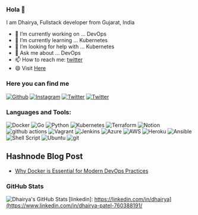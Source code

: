 ### Hola 👋

<!-- **dhairya137/dhairya137** is a ✨ _special_ ✨ repository because its `README.md` (this file) appears on your GitHub profile. -->

I am Dhairya, Fullstack developer from Gujarat, India

- 🔭 I’m currently working on ... DevOps
- 🌱 I’m currently learning ... Kubernetes
- 🤔 I’m looking for help with ... Kubernetes
- 💬 Ask me about ... DevOps
- 📫 How to reach me: [twitter]
- 😄 Visit <a href="https://dhairyapatel.in" target="_blank"> Here </a>

### Here you can find me

<p>
<a href="https://github.com/dhairya137" target="_blank"><img alt="Github" src="https://img.shields.io/badge/GitHub-%2312100E.svg?&style=for-the-badge&logo=Github&logoColor=white" /></a> 
<a href="https://www.instagram.com/dhairya137/" target="_blank"><img alt="Instagram" src="https://img.shields.io/badge/instagram-%2312100E.svg?&style=for-the-badge&logo=instagram&logoColor=white&color=orange" /></a> 
<a href="https://www.twitter.com/dp137" target="_blank"><img alt="Twitter" src="https://img.shields.io/badge/twitter-%2312100E.svg?&style=for-the-badge&logo=twitter&logoColor=white&color=blue" /></a>
 <a href="https://www.linkedin.com/in/patel-dhairya-760388191" target="_blank"><img alt="Twitter" src="https://img.shields.io/badge/linkedin-%230077B5.svg?style=for-the-badge&logo=linkedin&logoColor=white" /></a>

</p>

### Languages and Tools:

<p>
  <img alt="Docker" src="https://img.shields.io/badge/docker-%230db7ed.svg?style=for-the-badge&logo=docker&logoColor=white" />
  <img alt="Go" src="https://img.shields.io/badge/go-%2300ADD8.svg?style=for-the-badge&logo=go&logoColor=white" />
  <img alt="Python" src="https://img.shields.io/badge/python-3670A0?style=for-the-badge&logo=python&logoColor=ffdd54" />
  <img alt="Kubernetes" src="https://img.shields.io/badge/kubernetes-%23326ce5.svg?style=for-the-badge&logo=kubernetes&logoColor=white" />
  <img alt="Terraform" src="https://img.shields.io/badge/terraform-%235835CC.svg?style=for-the-badge&logo=terraform&logoColor=white" />
  <img alt="Notion" src="https://img.shields.io/badge/Notion-%23000000.svg?style=for-the-badge&logo=notion&logoColor=white" />
  <img alt="github actions" src="https://img.shields.io/badge/-Github_Actions-2088FF?style=for-the-badge&logo=github-actions&logoColor=white" />
  <img alt="Vagrant" src="https://img.shields.io/badge/vagrant-%231563FF.svg?style=for-the-badge&logo=vagrant&logoColor=white" />
  <img alt="Jenkins" src="https://img.shields.io/badge/jenkins-%232C5263.svg?style=for-the-badge&logo=jenkins&logoColor=white" />
  <img alt="Azure" src="https://img.shields.io/badge/azure-%230072C6.svg?style=for-the-badge&logo=microsoftazure&logoColor=white" />
  <img alt="AWS" src="https://img.shields.io/badge/AWS-%23FF9900.svg?style=for-the-badge&logo=amazon-aws&logoColor=white" />
  <img alt="Heroku" src="https://img.shields.io/badge/-Heroku-430098?style=for-the-badge&logo=heroku&logoColor=white" />
  <img alt="Ansible" src="https://img.shields.io/badge/ansible-%231A1918.svg?style=for-the-badge&logo=ansible&logoColor=white" />
  <img alt="Shell Script" src="https://img.shields.io/badge/shell_script-%23121011.svg?style=for-the-badge&logo=gnu-bash&logoColor=white" />
  <img alt="Ubuntu" src="https://img.shields.io/badge/Ubuntu-E95420?style=for-the-badge&logo=ubuntu&logoColor=white" />
  <img alt="git" src="https://img.shields.io/badge/-Git-F05032?style=for-the-badge&logo=git&logoColor=white" />
</p>


## Hashnode Blog Post
<!-- HASHNODE:START -->
- [Why Docker is Essential for Modern DevOps Practices](https://blog.dhairyapatel.in/why-docker-is-essential-for-modern-devops-practices)
<!-- HASHNODE:END -->

### GitHub Stats

<img align="left" alt="Dhairya's GitHub Stats" src="https://github-readme-stats.vercel.app/api?username=dhairya137&show_icons=true&theme=light&line_height=27" />

[website]: https://dhairya.xyz
[twitter]: https://twitter.com/dp_137
[instagram]: https://instagram.com/dhairya137
[linkedin]: https://linkedin.com/in/dhairya](https://www.linkedin.com/in/dhairya-patel-760388191/


